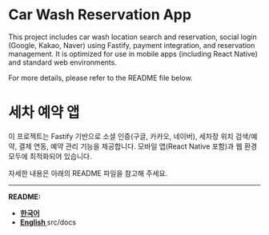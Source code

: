 # Car Wash Reservation App

This project includes car wash location search and reservation, social login (Google, Kakao, Naver) using Fastify, payment integration, and reservation management.
It is optimized for use in mobile apps (including React Native) and standard web environments.

For more details, please refer to the README file below.

# 세차 예약 앱

이 프로젝트는 Fastify 기반으로 소셜 인증(구글, 카카오, 네이버), 세차장 위치 검색/예약, 결제 연동, 예약 관리 기능을 제공합니다.
모바일 앱(React Native 포함)과 웹 환경 모두에 최적화되어 있습니다.

자세한 내용은 아래의 README 파일을 참고해 주세요.

---

**README:**

- **[한국어](./src/docs/README_KR.md)**
- **[English ](./scr/docs/README_EN.md)**
  src/docs
